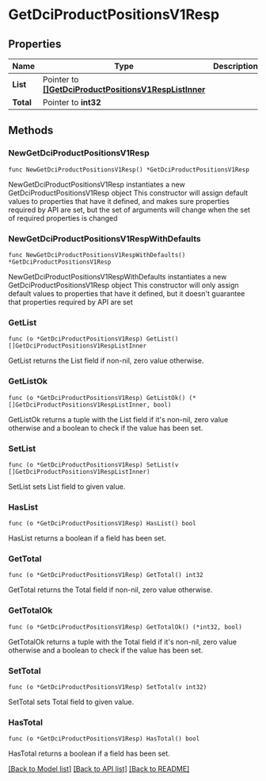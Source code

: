 # GetDciProductPositionsV1Resp

## Properties

Name | Type | Description | Notes
------------ | ------------- | ------------- | -------------
**List** | Pointer to [**[]GetDciProductPositionsV1RespListInner**](GetDciProductPositionsV1RespListInner.md) |  | [optional] 
**Total** | Pointer to **int32** |  | [optional] 

## Methods

### NewGetDciProductPositionsV1Resp

`func NewGetDciProductPositionsV1Resp() *GetDciProductPositionsV1Resp`

NewGetDciProductPositionsV1Resp instantiates a new GetDciProductPositionsV1Resp object
This constructor will assign default values to properties that have it defined,
and makes sure properties required by API are set, but the set of arguments
will change when the set of required properties is changed

### NewGetDciProductPositionsV1RespWithDefaults

`func NewGetDciProductPositionsV1RespWithDefaults() *GetDciProductPositionsV1Resp`

NewGetDciProductPositionsV1RespWithDefaults instantiates a new GetDciProductPositionsV1Resp object
This constructor will only assign default values to properties that have it defined,
but it doesn't guarantee that properties required by API are set

### GetList

`func (o *GetDciProductPositionsV1Resp) GetList() []GetDciProductPositionsV1RespListInner`

GetList returns the List field if non-nil, zero value otherwise.

### GetListOk

`func (o *GetDciProductPositionsV1Resp) GetListOk() (*[]GetDciProductPositionsV1RespListInner, bool)`

GetListOk returns a tuple with the List field if it's non-nil, zero value otherwise
and a boolean to check if the value has been set.

### SetList

`func (o *GetDciProductPositionsV1Resp) SetList(v []GetDciProductPositionsV1RespListInner)`

SetList sets List field to given value.

### HasList

`func (o *GetDciProductPositionsV1Resp) HasList() bool`

HasList returns a boolean if a field has been set.

### GetTotal

`func (o *GetDciProductPositionsV1Resp) GetTotal() int32`

GetTotal returns the Total field if non-nil, zero value otherwise.

### GetTotalOk

`func (o *GetDciProductPositionsV1Resp) GetTotalOk() (*int32, bool)`

GetTotalOk returns a tuple with the Total field if it's non-nil, zero value otherwise
and a boolean to check if the value has been set.

### SetTotal

`func (o *GetDciProductPositionsV1Resp) SetTotal(v int32)`

SetTotal sets Total field to given value.

### HasTotal

`func (o *GetDciProductPositionsV1Resp) HasTotal() bool`

HasTotal returns a boolean if a field has been set.


[[Back to Model list]](../README.md#documentation-for-models) [[Back to API list]](../README.md#documentation-for-api-endpoints) [[Back to README]](../README.md)


